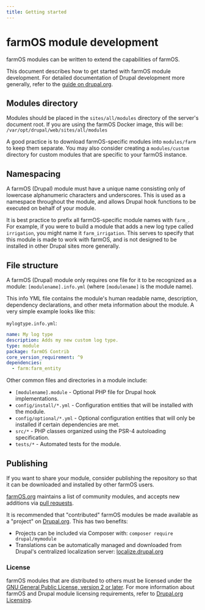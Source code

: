 ```yaml
---
title: Getting started
---
```


# farmOS module development

farmOS modules can be written to extend the capabilities of farmOS.

This document describes how to get started with farmOS module development. For
detailed documentation of Drupal development more generally, refer to the
[guide on drupal.org](https://www.drupal.org/docs/creating-custom-modules).

## Modules directory

Modules should be placed in the `sites/all/modules` directory of the server's
document root. If you are using the farmOS Docker image, this will be:
`/var/opt/drupal/web/sites/all/modules`

A good practice is to download farmOS-specific modules into `modules/farm` to
keep them separate. You may also consider creating a `modules/custom` directory
for custom modules that are specific to your farmOS instance.

## Namespacing

A farmOS (Drupal) module must have a unique name consisting only of
lowercase alphanumeric characters and underscores. This is used as a namespace
throughout the module, and allows Drupal hook functions to be executed on
behalf of your module.

It is best practice to prefix all farmOS-specific module names with `farm_`.
For example, if you were to build a module that adds a new log type called
`irrigation`, you might name it `farm_irrigation`. This serves to specify that
this module is made to work with farmOS, and is not designed to be installed in
other Drupal sites more generally.

## File structure

A farmOS (Drupal) module only requires one file for it to be recognized as a
module: `[modulename].info.yml` (where `[modulename]` is the module name).

This info YML file contains the module's human readable name, description,
dependency declarations, and other meta information about the module. A very
simple example looks like this:

`mylogtype.info.yml`:

```yaml
name: My log type
description: Adds my new custom log type.
type: module
package: farmOS Contrib
core_version_requirement: ^9
dependencies:
  - farm:farm_entity
```

Other common files and directories in a module include:

- `[modulename].module` - Optional PHP file for Drupal hook implementations.
- `config/install/*.yml` - Configuration entities that will be installed with
  the module.
- `config/optional/*.yml` - Optional configuration entities that will only be
  installed if certain dependencies are met.
- `src/*` - PHP classes organized using the PSR-4 autoloading specification.
- `tests/*` - Automated tests for the module.

## Publishing

If you want to share your module, consider publishing the repository so that it
can be downloaded and installed by other farmOS users.

[farmOS.org](https://farmOS.org) maintains a list of community modules, and
accepts new additions via
[pull requests](https://github.com/farmOS/farmOS.org/pulls).

It is recommended that "contributed" farmOS modules be made available as a
"project" on [Drupal.org](https://drupal.org). This has two benefits:

- Projects can be included via Composer with: `composer require drupal/mymodule`
- Translations can be automatically managed and downloaded from Drupal's
  centralized localization server:
  [localize.drupal.org](https://localize.drupal.org)

### License

farmOS modules that are distributed to others must be licensed under the
[GNU General Public License, version 2 or later](https://www.gnu.org/licenses/old-licenses/gpl-2.0.html).
For more information about farmOS and Drupal module licensing requirements,
refer to [Drupal.org Licensing](https://www.drupal.org/about/licensing).
